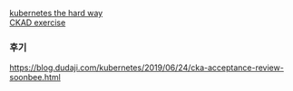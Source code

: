 
[kubernetes the hard way](https://github.com/kelseyhightower/kubernetes-the-hard-way)  
[CKAD exercise](https://github.com/dgkanatsios/CKAD-exercises)


### 후기
https://blog.dudaji.com/kubernetes/2019/06/24/cka-acceptance-review-soonbee.html
